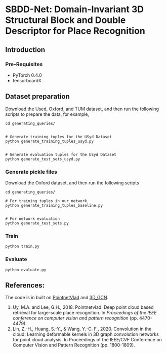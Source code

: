 # SBDD-Net: Domain-Invariant 3D Structural Block and Double Descriptor for Place Recognition

## Introduction


### Pre-Requisites
* PyTorch 0.4.0
* tensorboardX

## Dataset preparation
Download the Used, Oxford, and TUM dataset, and then run the following scripts to prepare the data, for example,

```
cd generating_queries/


# Generate training tuples for the USyd Dataset
python generate_training_tuples_usyd.py


# Generate evaluation tuples for the USyd Dataset
python generate_test_sets_usyd.py
```

### Generate pickle files
Download the Oxford dataset, and then run the following scripts
```
cd generating_queries/

# For training tuples in our network
python generate_training_tuples_baseline.py


# For network evaluation
python generate_test_sets.py
```

### Train

```
python train.py 
```

### Evaluate
```
python evaluate.py 
```

## References:
The code is in built on [PointnetVlad](https://github.com/mikacuy/pointnetvlad) and [3D_GCN](https://github.com/zhihao-lin/3dgcn).

1. Uy, M.A. and Lee, G.H., 2018. Pointnetvlad: Deep point cloud based retrieval for large-scale place recognition. In *Proceedings of the IEEE conference on computer vision and pattern recognition* (pp. 4470-4479).
2. Lin, Z.-H., Huang, S.-Y., & Wang, Y.-C. F., 2020. Convolution in the cloud: Learning deformable kernels in 3D graph convolution networks for point cloud analysis. In Proceedings of the IEEE/CVF Conference on Computer Vision and Pattern Recognition (pp. 1800-1809).

